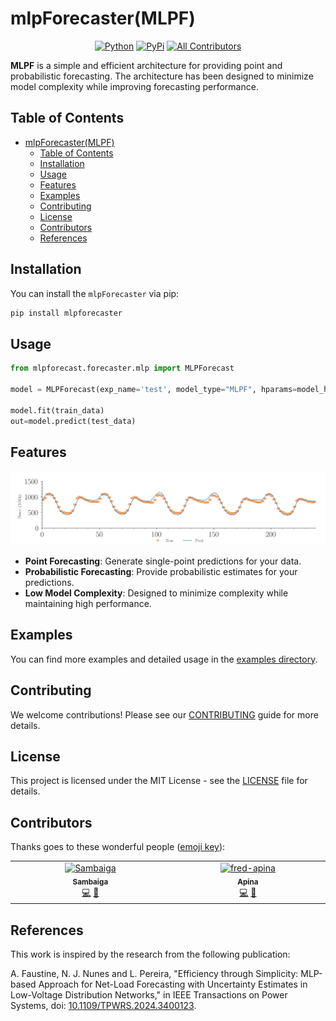 # mlpForecaster(MLPF)

<div align="center">

[![Python](https://img.shields.io/pypi/pyversions/perceptron-forecaster)](https://pypi.org/project/perceptron-forecaster/)
[![PyPi](https://img.shields.io/pypi/v/perceptron-forecaster?color=blue)](https://pypi.org/project/perceptron-forecaster/)
[![All Contributors](https://img.shields.io/badge/all_contributors-2-orange.svg?style=flat-square)](#contributors-)

</div>

**MLPF** is a simple and efficient architecture for providing point and probabilistic forecasting. The architecture has been designed to minimize model complexity while improving forecasting performance.

## Table of Contents
- [mlpForecaster(MLPF)](#mlpforecastermlpf)
  - [Table of Contents](#table-of-contents)
  - [Installation](#installation)
  - [Usage](#usage)
  - [Features](#features)
  - [Examples](#examples)
  - [Contributing](#contributing)
  - [License](#license)
  - [Contributors](#contributors)
  - [References](#references)

## Installation

You can install the `mlpForecaster` via pip:

```bash
pip install mlpforecaster
```

## Usage

```python
from mlpforecast.forecaster.mlp import MLPForecast

model = MLPForecast(exp_name='test', model_type="MLPF", hparams=model_hparams)

model.fit(train_data)
out=model.predict(test_data)

```
## Features
![alt text](images/prediction.png)
- **Point Forecasting**: Generate single-point predictions for your data.
- **Probabilistic Forecasting**: Provide probabilistic estimates for your predictions.
- **Low Model Complexity**: Designed to minimize complexity while maintaining high performance.

## Examples

You can find more examples and detailed usage in the [examples directory](https://github.com/sambaiga/mlpforecast/blob/main/example/).

## Contributing

We welcome contributions! Please see our [CONTRIBUTING](CONTRIBUTING.md) guide for more details.

## License

This project is licensed under the MIT License - see the [LICENSE](LICENSE) file for details.

## Contributors

Thanks goes to these wonderful people ([emoji key](https://allcontributors.org/docs/en/emoji-key)):
<!-- ALL-CONTRIBUTORS-LIST:START - Do not remove or modify this section -->
<!-- prettier-ignore-start -->
<!-- markdownlint-disable -->
<table>
  <tbody>
    <tr>
      <td align="center" valign="top" width="14.28%"><a href="https://github.com/sambaiga"><img src="https://avatars.githubusercontent.com/u/338440?v=4?s=100" width="100px;" alt="Sambaiga"/><br /><sub><b>Sambaiga</b></sub></a><br /><a href="https://github.com/sambaiga/MLPF/commits?author=sambaiga" title="Code">💻</a> <a href="#maintenance-sambaiga" title="Maintenance">🚧</a></td>
      <td align="center" valign="top" width="14.28%"><a href="https://github.com/fred-apina"><img src="https://avatars.githubusercontent.com/u/39369908?v=4?s=100" width="100px;" alt="fred-apina"/><br /><sub><b>Apina</b></sub></a><br /><a href="https://github.com/sambaiga/MLPF/commits?author=fred-apina" title="Code">💻</a> <a href="#maintenance-fred-apina" title="Maintenance">🚧</a></td>
    </tr>
  </tbody>
</table>

## References

This work is inspired by the research from the following publication:

A. Faustine, N. J. Nunes and L. Pereira, "Efficiency through Simplicity: MLP-based Approach for Net-Load Forecasting with Uncertainty Estimates in Low-Voltage Distribution Networks," in IEEE Transactions on Power Systems, doi: [10.1109/TPWRS.2024.3400123](https://ieeexplore-ieee-org.tudublin.idm.oclc.org/document/10529636).

<!-- markdownlint-restore -->
